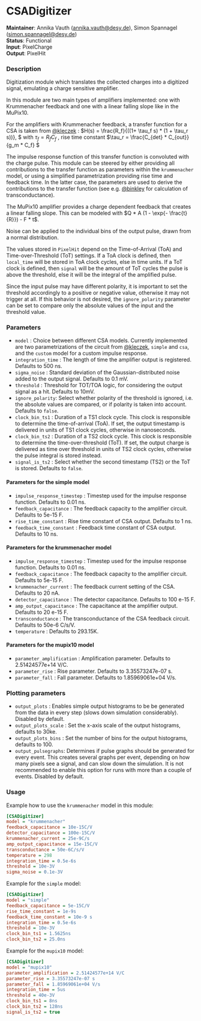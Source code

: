 # CSADigitizer
**Maintainer**: Annika Vauth (<annika.vauth@desy.de>), Simon Spannagel (<simon.spannagel@desy.de>)  
**Status**: Functional  
**Input**: PixelCharge  
**Output**: PixelHit

### Description
Digitization module which translates the collected charges into a digitized signal, emulating a charge sensitive amplifier.

In this module are two main types of amplifiers implemented: one with Krummenacher feedback and one with a linear falling slope like in the MuPix10.

For the amplifiers with Krummenacher feedback, a transfer function for a CSA is taken from [@kleczek] :
$`H(s) = \frac{R_f}{((1+ \tau_f s) * (1 + \tau_r s))}, `$
with $`\tau_f = R_f C_f `$ , rise time constant $`\tau_r = \frac{C_{det} * C_{out}}{g_m * C_f} `$

The impulse response function of this transfer function is convoluted with the charge pulse.
This module can be steered by either providing all contributions to the transfer function as parameters within the `krummenacher` model, or using a simplified parametrization providing rise time and feedback time.
In the latter case, the parameters are used to derive the contributions to the transfer function (see e.g. [@binkley] for calculation of transconductance).

The MuPix10 amplifier provides a charge dependent feedback that creates a linear falling slope. This can be modeled with $`Q * A (1 - \exp{- \frac{t}{R}}) - F * t`$.

Noise can be applied to the individual bins of the output pulse, drawn from a normal distribution.

The values stored in `PixelHit` depend on the Time-of-Arrival (ToA) and Time-over-Threshold (ToT) settings. If a ToA clock is defined, then `local_time` will be stored in ToA clock cycles, else in time units. If a ToT clock is defined, then `signal` will be the amount of ToT cycles the pulse is above the threshold, else it will be the integral of the amplified pulse. 

Since the input pulse may have different polarity, it is important to set the threshold accordingly to a positive or negative value, otherwise it may not trigger at all.
If this behavior is not desired, the `ignore_polarity` parameter can be set to compare only the absolute values of the input and the threshold value.


### Parameters
* `model` : Choice between different CSA models. Currently implemented are two parametrizations of the circuit from [@kleczek], `simple` and `csa`, and the `custom` model for a custom impulse response.
* `integration_time` : The length of time the amplifier output is registered. Defaults to 500 ns.
* `sigma_noise` : Standard deviation of the Gaussian-distributed noise added to the output signal. Defaults to 0.1 mV.
* `threshold` : Threshold for TOT/TOA logic, for considering the output signal as a hit. Defaults to 10mV.
* `ignore_polarity`: Select whether polarity of the threshold is ignored, i.e. the absolute values are compared, or if polarity is taken into account. Defaults to `false`.
* `clock_bin_ts1` : Duration of a TS1 clock cycle. This clock is responsible to determine the time-of-arrival (ToA). If set, the output timestamp is delivered in units of TS1 clock cycles, otherwise in nanoseconds.
* `clock_bin_ts2` : Duration of a TS2 clock cycle. This clock is responsible to determine the time-over-threshold (ToT). If set, the output charge is delivered as time over threshold in units of TS2 clock cycles, otherwise the pulse integral is stored instead.
* `signal_is_ts2` : Select whether the second timestamp (TS2) or the ToT is stored. Defaults to `false`.

#### Parameters for the simple model
* `impulse_response_timestep` : Timestep used for the impulse response function. Defaults to 0.01 ns.
* `feedback_capacitance` : The feedback capacity to the amplifier circuit. Defaults to 5e-15 F.
* `rise_time_constant` : Rise time constant of CSA output. Defaults to 1 ns.
* `feedback_time_constant` : Feedback time constant of CSA output. Defaults to 10 ns.

#### Parameters for the krummenacher model
* `impulse_response_timestep` : Timestep used for the impulse response function. Defaults to 0.01 ns.
* `feedback_capacitance` : The feedback capacity to the amplifier circuit. Defaults to 5e-15 F.
* `krummenacher_current` : The feedback current setting of the CSA. Defaults to 20 nA.
* `detector_capacitance` : The detector capacitance. Defaults to 100 e-15 F.
* `amp_output_capacitance` : The capacitance at the amplifier output. Defaults to 20 e-15 F.
* `transconductance` : The transconductance of the CSA feedback circuit. Defaults to 50e-6 C/s/V.
* `temperature` : Defaults to 293.15K.

#### Parameters for the mupix10 model
* `parameter_amplification` : Amplification parameter. Defaults to 2.51424577e+14 V/C.
* `parameter_rise` : Rise parameter. Defaults to 3.35573247e-07 s.
* `parameter_fall` : Fall parameter. Defaults to 1.85969061e+04 V/s.

### Plotting parameters
* `output_plots` : Enables simple output histograms to be be generated from the data in every step (slows down simulation considerably). Disabled by default.
* `output_plots_scale` : Set the x-axis scale of the output histograms, defaults to 30ke.
* `output_plots_bins` : Set the number of bins for the output histograms, defaults to 100.
* `output_pulsegraphs`: Determines if pulse graphs should be generated for every event. This creates several graphs per event, depending on how many pixels see a signal, and can slow down the simulation. It is not recommended to enable this option for runs with more than a couple of events. Disabled by default.


### Usage
Example how to use the `krummenacher` model in this module:
```ini
[CSADigitizer]
model = "krummenacher"
feedback_capacitance = 10e-15C/V
detector_capacitance = 100e-15C/V
krummenacher_current = 25e-9C/s
amp_output_capacitance = 15e-15C/V
transconductance = 50e-6C/s/V
temperature = 298
integration_time = 0.5e-6s
threshold = 10e-3V
sigma_noise = 0.1e-3V
```

Example for the `simple` model:
```ini
[CSADigitizer]
model = "simple"
feedback_capacitance = 5e-15C/V
rise_time_constant = 1e-9s
feedback_time_constant = 10e-9 s
integration_time = 0.5e-6s
threshold = 10e-3V
clock_bin_ts1 = 1.5625ns
clock_bin_ts2 = 25.0ns
```

Example for the `mupix10` model:
```ini
[CSADigitizer]
model = "mupix10"
parameter_amplification = 2.51424577e+14 V/C
parameter_rise = 3.35573247e-07 s
parameter_fall = 1.85969061e+04 V/s
integration_time = 5us
threshold = 40e-3V
clock_bin_ts1 = 8ns
clock_bin_ts2 = 128ns
signal_is_ts2 = true
```

[@kleczek]:  https://doi.org/10.1109/MIXDES.2015.7208529
[@binkley]: https://doi.org/10.1002/9780470033715
